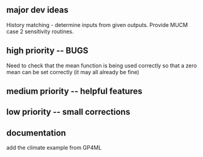 ## major dev ideas
History matching - determine inputs from given outputs.
Provide MUCM case 2 sensitivity routines.

## high priority -- BUGS
Need to check that the mean function is being used correctly so that a zero mean can be set correctly (it may all already be fine)

## medium priority -- helpful features


## low priority -- small corrections


## documentation
add the climate example from GP4ML



